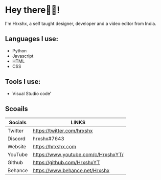 # Hey there👋🏻!

I'm Hrxshx, a self taught designer, developer and a video editor from India.


## Languages I use:
- Python
- Javascript
- HTML
- CSS

## Tools I use:
- Visual Studio code'

## Scoails

| Socials | LINKS |
| ------ | ------ |
| Twitter | https://twitter.com/hrxshx |
| Discord | hrxshx#7643 |
| Website | https://hrxshx.com |
| YouTube | https://www.youtube.com/c/HrxshxYT/ |
| Github | https://github.com/HrxshxYT |
| Behance | https://www.behance.net/Hrxshx |
